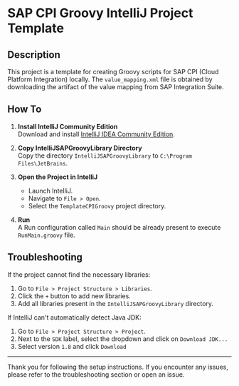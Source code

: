 # SAP CPI Groovy IntelliJ Project Template

## Description

This project is a template for creating Groovy scripts for SAP CPI (Cloud Platform Integration) locally. The `value_mapping.xml` file is obtained by downloading the artifact of the value mapping from SAP Integration Suite.

## How To

1. **Install IntelliJ Community Edition**  
   Download and install [IntelliJ IDEA Community Edition](https://www.jetbrains.com/idea/download/).

2. **Copy IntelliJSAPGroovyLibrary Directory**  
   Copy the directory `IntelliJSAPGroovyLibrary` to `C:\Program Files\JetBrains`.

3. **Open the Project in IntelliJ**  
   - Launch IntelliJ.
   - Navigate to `File > Open`.
   - Select the `TemplateCPIGroovy` project directory.

4. **Run**  
   A Run configuration called `Main` should be already present to execute `RunMain.groovy` file.

## Troubleshooting

If the project cannot find the necessary libraries:

1. Go to `File > Project Structure > Libraries`.
2. Click the `+` button to add new libraries.
3. Add all libraries present in the `IntelliJSAPGroovyLibrary` directory.

If IntelliJ can't automatically detect Java JDK:

1. Go to `File > Project Structure > Project`.
2. Next to the `SDK` label, select the dropdown and click on `Download JDK...`
3. Select version `1.8` and click `Download`
---

Thank you for following the setup instructions. If you encounter any issues, please refer to the troubleshooting section or open an issue.
